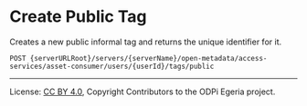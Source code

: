 <!-- SPDX-License-Identifier: CC-BY-4.0 -->
<!-- Copyright Contributors to the ODPi Egeria project. -->

# Create Public Tag

Creates a new public informal tag and returns the unique identifier for it.

```
POST {serverURLRoot}/servers/{serverName}/open-metadata/access-services/asset-consumer/users/{userId}/tags/public
```


----
License: [CC BY 4.0](https://creativecommons.org/licenses/by/4.0/),
Copyright Contributors to the ODPi Egeria project.